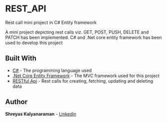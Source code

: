 # REST_API
Rest call mini project in C# Entity framework

A mini project depicting rest calls viz. GET, POST, PUSH, DELETE and PATCH has been implemented. C# and .Net core entity framework has been used to develop this project

## Built With

* [C#](https://docs.microsoft.com/en-us/dotnet/csharp/) - The programming language used
* [.Net Core Entity Framework](https://docs.microsoft.com/en-us/dotnet/core/) - The MVC framework used for this project
* [RESTful Api](https://en.wikipedia.org/wiki/Representational_state_transfer) - Rest calls for creating, fetching, updating and deleting data

## Author
**Shreyas Kalyanaraman** - [Linkedin](https://www.linkedin.com/in/ShreyasKalyanaraman) 
